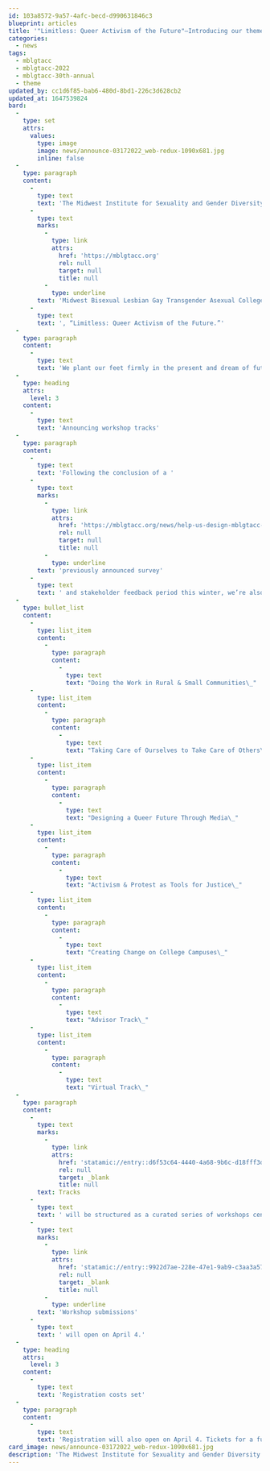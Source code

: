 ```yaml
---
id: 103a8572-9a57-4afc-becd-d990631846c3
blueprint: articles
title: '"Limitless: Queer Activism of the Future"—Introducing our theme for the 30th annual MBLGTACC, plus new track and registration details'
categories:
  - news
tags:
  - mblgtacc
  - mblgtacc-2022
  - mblgtacc-30th-annual
  - theme
updated_by: cc1d6f85-bab6-480d-8bd1-226c3d628cb2
updated_at: 1647539824
bard:
  -
    type: set
    attrs:
      values:
        type: image
        image: news/announce-03172022_web-redux-1090x681.jpg
        inline: false
  -
    type: paragraph
    content:
      -
        type: text
        text: 'The Midwest Institute for Sexuality and Gender Diversity and the 2022 MBLGTACC planning team are pleased to announce the theme of the 30th annual '
      -
        type: text
        marks:
          -
            type: link
            attrs:
              href: 'https://mblgtacc.org'
              rel: null
              target: null
              title: null
          -
            type: underline
        text: 'Midwest Bisexual Lesbian Gay Transgender Asexual College Conference'
      -
        type: text
        text: ', “Limitless: Queer Activism of the Future.”'
  -
    type: paragraph
    content:
      -
        type: text
        text: 'We plant our feet firmly in the present and dream of futures where joy, liberation, love, safety, possibility, and abundance are our collective reality. The work of cultivating these futures is both shared and individual, and it grows upon the fights and efforts of those before us. At a time of unprecedented and renewed political, legal, cultural, and personal attacks at our very humanity, we cannot stop this work. We are secure in the belief that queer activisms of the future must center the needs of the most marginalized to achieve these dreams for all. We remain committed to cultivating MBLGTACC as a space where this work can land, take root, and bear fruit. And most of all, we believe that when we work together to advocate and act for justice, our potential for positive change is limitless.'
  -
    type: heading
    attrs:
      level: 3
    content:
      -
        type: text
        text: 'Announcing workshop tracks'
  -
    type: paragraph
    content:
      -
        type: text
        text: 'Following the conclusion of a '
      -
        type: text
        marks:
          -
            type: link
            attrs:
              href: 'https://mblgtacc.org/news/help-us-design-mblgtacc-2022-workshop-tracks'
              rel: null
              target: null
              title: null
          -
            type: underline
        text: 'previously announced survey'
      -
        type: text
        text: ' and stakeholder feedback period this winter, we’re also pleased to announce the workshop tracks for MBLGTACC 2022:'
  -
    type: bullet_list
    content:
      -
        type: list_item
        content:
          -
            type: paragraph
            content:
              -
                type: text
                text: "Doing the Work in Rural & Small Communities\_"
      -
        type: list_item
        content:
          -
            type: paragraph
            content:
              -
                type: text
                text: "Taking Care of Ourselves to Take Care of Others\_"
      -
        type: list_item
        content:
          -
            type: paragraph
            content:
              -
                type: text
                text: "Designing a Queer Future Through Media\_"
      -
        type: list_item
        content:
          -
            type: paragraph
            content:
              -
                type: text
                text: "Activism & Protest as Tools for Justice\_"
      -
        type: list_item
        content:
          -
            type: paragraph
            content:
              -
                type: text
                text: "Creating Change on College Campuses\_"
      -
        type: list_item
        content:
          -
            type: paragraph
            content:
              -
                type: text
                text: "Advisor Track\_"
      -
        type: list_item
        content:
          -
            type: paragraph
            content:
              -
                type: text
                text: "Virtual Track\_"
  -
    type: paragraph
    content:
      -
        type: text
        marks:
          -
            type: link
            attrs:
              href: 'statamic://entry::d6f53c64-4440-4a68-9b6c-d18fff3d6834'
              rel: null
              target: _blank
              title: null
        text: Tracks
      -
        type: text
        text: ' will be structured as a curated series of workshops centered around a common theme or topic, and will aid attendees in choosing which workshops to attend based on their interests and aspirations. We look forward to sharing fuller descriptions and more information on workshop track categories later this month. '
      -
        type: text
        marks:
          -
            type: link
            attrs:
              href: 'statamic://entry::9922d7ae-228e-47e1-9ab9-c3aa3a578f6d'
              rel: null
              target: _blank
              title: null
          -
            type: underline
        text: 'Workshop submissions'
      -
        type: text
        text: ' will open on April 4.'
  -
    type: heading
    attrs:
      level: 3
    content:
      -
        type: text
        text: 'Registration costs set'
  -
    type: paragraph
    content:
      -
        type: text
        text: 'Registration will also open on April 4. Tickets for a full, in-person experience will be available at $85 per person, with the option to add a catered lunch for Saturday’s on-site lunch and learn at $10 per person. For those unable to join us in Columbus, tickets will also be available for a dedicated virtual track at $20 per person.'
card_image: news/announce-03172022_web-redux-1090x681.jpg
description: 'The Midwest Institute for Sexuality and Gender Diversity and the 2022 MBLGTACC planning team are pleased to announce the theme of the 30th annual Midwest Bisexual Lesbian Gay Transgender Asexual College Conference, “Limitless: Queer Activism of the Future.”'
---
```

